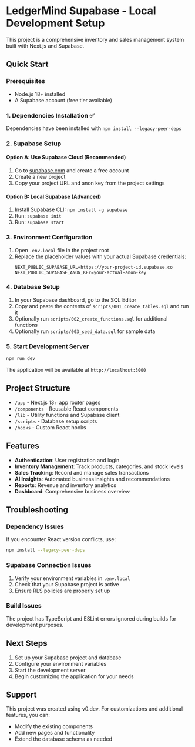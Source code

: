 # LedgerMind Supabase - Local Development Setup

This project is a comprehensive inventory and sales management system built with Next.js and Supabase.

## Quick Start

### Prerequisites
- Node.js 18+ installed
- A Supabase account (free tier available)

### 1. Dependencies Installation ✅
Dependencies have been installed with `npm install --legacy-peer-deps`

### 2. Supabase Setup

#### Option A: Use Supabase Cloud (Recommended)
1. Go to [supabase.com](https://supabase.com) and create a free account
2. Create a new project
3. Copy your project URL and anon key from the project settings

#### Option B: Local Supabase (Advanced)
1. Install Supabase CLI: `npm install -g supabase`
2. Run: `supabase init`
3. Run: `supabase start`

### 3. Environment Configuration
1. Open `.env.local` file in the project root
2. Replace the placeholder values with your actual Supabase credentials:
   ```
   NEXT_PUBLIC_SUPABASE_URL=https://your-project-id.supabase.co
   NEXT_PUBLIC_SUPABASE_ANON_KEY=your-actual-anon-key
   ```

### 4. Database Setup
1. In your Supabase dashboard, go to the SQL Editor
2. Copy and paste the contents of `scripts/001_create_tables.sql` and run it
3. Optionally run `scripts/002_create_functions.sql` for additional functions
4. Optionally run `scripts/003_seed_data.sql` for sample data

### 5. Start Development Server
```bash
npm run dev
```

The application will be available at `http://localhost:3000`

## Project Structure

- `/app` - Next.js 13+ app router pages
- `/components` - Reusable React components
- `/lib` - Utility functions and Supabase client
- `/scripts` - Database setup scripts
- `/hooks` - Custom React hooks

## Features

- **Authentication**: User registration and login
- **Inventory Management**: Track products, categories, and stock levels
- **Sales Tracking**: Record and manage sales transactions
- **AI Insights**: Automated business insights and recommendations
- **Reports**: Revenue and inventory analytics
- **Dashboard**: Comprehensive business overview

## Troubleshooting

### Dependency Issues
If you encounter React version conflicts, use:
```bash
npm install --legacy-peer-deps
```

### Supabase Connection Issues
1. Verify your environment variables in `.env.local`
2. Check that your Supabase project is active
3. Ensure RLS policies are properly set up

### Build Issues
The project has TypeScript and ESLint errors ignored during builds for development purposes.

## Next Steps

1. Set up your Supabase project and database
2. Configure your environment variables
3. Start the development server
4. Begin customizing the application for your needs

## Support

This project was created using v0.dev. For customizations and additional features, you can:
- Modify the existing components
- Add new pages and functionality
- Extend the database schema as needed